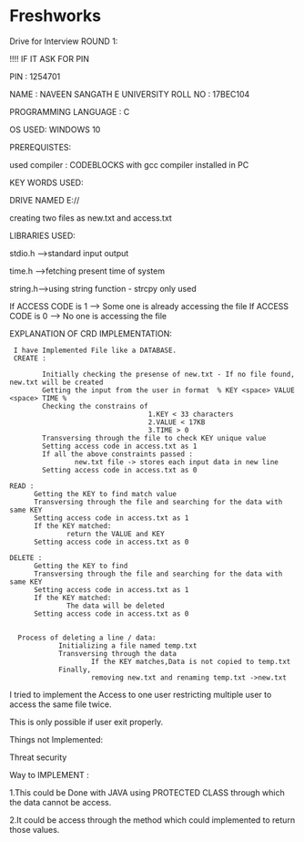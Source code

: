 # Freshworks
Drive for Interview
ROUND 1:


!!!! IF IT ASK FOR PIN
 
 
 PIN : 1254701










NAME : NAVEEN SANGATH E
UNIVERSITY ROLL NO : 17BEC104

PROGRAMMING LANGUAGE : C

OS USED: WINDOWS 10

PREREQUISTES:
           
           
   used compiler : CODEBLOCKS with gcc compiler installed in PC
 
 
 KEY WORDS USED:
           
           
   DRIVE NAMED E://
           
   creating two files as new.txt and access.txt
            
LIBRARIES USED:


  stdio.h -->standard input output 
  
  
  time.h  -->fetching present time of system
  
  
  string.h-->using string function - strcpy only used
  
  If ACCESS CODE is 1 --> Some one is already accessing the file
  If ACCESS CODE is 0 --> No one is accessing the file
  


EXPLANATION OF CRD IMPLEMENTATION:


     I have Implemented File like a DATABASE.
     CREATE :
            
            Initially checking the presense of new.txt - If no file found, new.txt will be created
            Getting the input from the user in format  % KEY <space> VALUE <space> TIME %
            Checking the constrains of 
                                      1.KEY < 33 characters
                                      2.VALUE < 17KB
                                      3.TIME > 0
            Transversing through the file to check KEY unique value
            Setting access code in access.txt as 1
            If all the above constraints passed :
                    new.txt file -> stores each input data in new line 
            Setting access code in access.txt as 0
  
    READ :
          Getting the KEY to find match value
          Transversing through the file and searching for the data with same KEY
          Setting access code in access.txt as 1
          If the KEY matched:
                  return the VALUE and KEY
          Setting access code in access.txt as 0
          
    DELETE :
          Getting the KEY to find 
          Transversing through the file and searching for the data with same KEY
          Setting access code in access.txt as 1
          If the KEY matched:
                  The data will be deleted
          Setting access code in access.txt as 0
      
      
      Process of deleting a line / data:
                Initializing a file named temp.txt
                Transversing through the data
                        If the KEY matches,Data is not copied to temp.txt
                Finally,
                        removing new.txt and renaming temp.txt ->new.txt
    
          
 I tried to implement the Access to one user restricting multiple user to access the same file twice.


This is only possible if user exit properly.
  
  
Things not Implemented:


Threat security


Way to IMPLEMENT :


1.This could be Done with JAVA using PROTECTED CLASS through which the data cannot be access.


2.It could be access through the method which could implemented to return those values.
